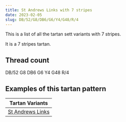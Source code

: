 ```yaml
---
title: St Andrews Links with 7 stripes
date: 2023-02-05
slug: DB/52/G8/DB6/G6/Y4/G48/R/4
---
```

This is a list of all the tartan sett variants with 7 stripes.

It is a 7 stripes tartan.


## Thread count
DB/52 G8 DB6 G6 Y4 G48 R/4

## Examples of this tartan pattern

| Tartan Variants |
|---------------|
| [St Andrews Links](/variants/db/52/g8/db6/g6/y4/g48/r/4-db000050-g008000-rc00000-yf0c000)||

